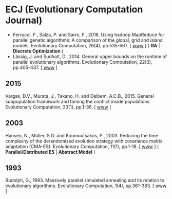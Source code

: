 # ECJ (Evolutionary Computation Journal)

* Ferrucci, F., Salza, P. and Sarro, F., 2018. Using hadoop MapReduce for parallel genetic algorithms: A comparison of the global, grid and island models. Evolutionary Computation, 26(4), pp.535-567. [ [www](https://direct.mit.edu/evco/article/26/4/535/1074/Using-Hadoop-MapReduce-for-Parallel-Genetic) ] ( **GA** | **Discrete Optimization** )
* Lässig, J. and Sudholt, D., 2014. General upper bounds on the runtime of parallel evolutionary algorithms. Evolutionary Computation, 22(3), pp.405-437. [ [www](https://direct.mit.edu/evco/article-abstract/22/3/405/981/General-Upper-Bounds-on-the-Runtime-of-Parallel) ]

## 2015

Vargas, D.V., Murata, J., Takano, H. and Delbem, A.C.B., 2015. General subpopulation framework and taming the conflict inside populations. Evolutionary Computation, 23(1), pp.1-36. [ [www](https://direct.mit.edu/evco/article/23/1/1/984/General-Subpopulation-Framework-and-Taming-the) ]

## 2003

Hansen, N., Müller, S.D. and Koumoutsakos, P., 2003. Reducing the time complexity of the derandomized evolution strategy with covariance matrix adaptation (CMA-ES). Evolutionary Computation, 11(1), pp.1-18. [ [www](https://direct.mit.edu/evco/article-abstract/11/1/1/1139/Reducing-the-Time-Complexity-of-the-Derandomized?redirectedFrom=fulltext) ] ( **Parallel/Distributed ES**  | **Abstract Model** )

## 1993

Rudolph, G., 1993. Massively parallel simulated annealing and its relation to evolutionary algorithms. Evolutionary Computation, 1(4), pp.361-383. [ [www](https://direct.mit.edu/evco/article/1/4/361/1110/Massively-Parallel-Simulated-Annealing-and-Its) ]
